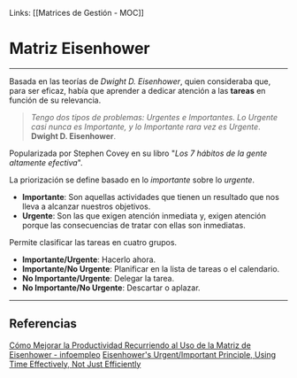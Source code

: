 Links: [[Matrices de Gestión - MOC]]

# Matriz Eisenhower
---

Basada en las teorías de *Dwight D. Eisenhower*, quien consideraba que, para ser eficaz, había que aprender a dedicar atención a las **tareas** en función de su relevancia.

> *Tengo dos tipos de problemas: Urgentes e Importantes. Lo Urgente casi nunca es Importante, y lo Importante rara vez es Urgente*.
> **Dwight D. Eisenhower**.

Popularizada por Stephen Covey en su libro "*Los 7 hábitos de la gente altamente efectiva*".

La priorización se define basado en lo *importante* sobre lo *urgente*.
- **Importante**: Son aquellas actividades que tienen un resultado que nos lleva a alcanzar nuestros objetivos.
- **Urgente**: Son las que exigen atención inmediata y, exigen atención porque las consecuencias de tratar con ellas son inmediatas.

Permite clasificar las tareas en cuatro grupos.
- **Importante/Urgente**: Hacerlo ahora.
- **Importante/No Urgente**: Planificar en la lista de tareas o el calendario.
- **No Importante/Urgente**: Delegar la tarea.
- **No Importante/No Urgente**: Descartar o aplazar.

---

## Referencias
[Cómo Mejorar la Productividad Recurriendo al Uso de la Matriz de Eisenhower - infoempleo](https://empresas.infoempleo.com/hrtrends/matriz-eisenhower)
[Eisenhower's Urgent/Important Principle, Using Time Effectively, Not Just Efficiently](https://www.mindtools.com/pages/article/newHTE_91.htm)